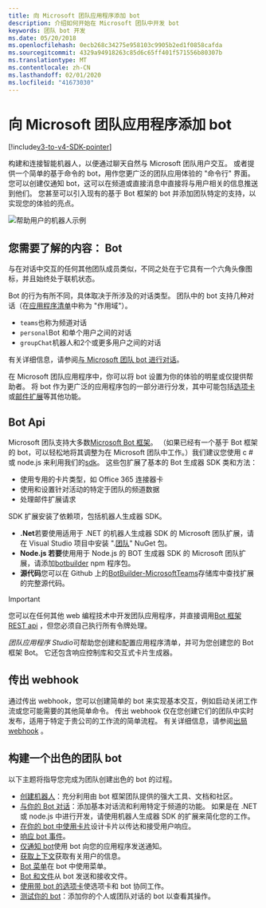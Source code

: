 ```yaml
---
title: 向 Microsoft 团队应用程序添加 bot
description: 介绍如何开始在 Microsoft 团队中开发 bot
keywords: 团队 bot 开发
ms.date: 05/20/2018
ms.openlocfilehash: 0ecb268c34275e958103c9905b2ed1f0858cafda
ms.sourcegitcommit: 4329a94918263c85d6c65ff401f571556b80307b
ms.translationtype: MT
ms.contentlocale: zh-CN
ms.lasthandoff: 02/01/2020
ms.locfileid: "41673030"
---
```

# <a name="add-bots-to-microsoft-teams-apps"></a>向 Microsoft 团队应用程序添加 bot

[!include[v3-to-v4-SDK-pointer](~/includes/v3-to-v4-pointer-bots.md)]

构建和连接智能机器人，以便通过聊天自然与 Microsoft 团队用户交互。 或者提供一个简单的基于命令的 bot，用作您更广泛的团队应用体验的 "命令行" 界面。 您可以创建仅通知 bot，这可以在频道或直接消息中直接将与用户相关的信息推送到他们。 您甚至可以引入现有的基于 Bot 框架的 bot 并添加团队特定的支持，以实现您的体验的亮点。

![帮助用户的机器人示例](~/assets/images/bot_example.png)

## <a name="what-you-need-to-know-bots"></a>您需要了解的内容： Bot

与在对话中交互的任何其他团队成员类似，不同之处在于它具有一个六角头像图标，并且始终处于联机状态。

Bot 的行为有所不同，具体取决于所涉及的对话类型。 团队中的 bot 支持几种对话（在[应用程序清单](~/resources/schema/manifest-schema.md)中称为 "作用域"）。

* `teams`也称为频道对话
* `personal`Bot 和单个用户之间的对话
* `groupChat`机器人和2个或更多用户之间的对话

有关详细信息，请参阅[与 Microsoft 团队 bot 进行对话](~/resources/bot-v3/bot-conversations/bots-conversations.md)。

在 Microsoft 团队应用程序中，你可以将 bot 设置为你的体验的明星或仅提供帮助者。 将 bot 作为更广泛的应用程序包的一部分进行分发，其中可能包括[选项卡](~/tabs/what-are-tabs.md)或[邮件扩展](~/messaging-extensions/what-are-messaging-extensions.md)等其他功能。

## <a name="bot-apis"></a>Bot Api

Microsoft 团队支持大多数[Microsoft Bot 框架](https://dev.botframework.com/)。 （如果已经有一个基于 Bot 框架的 bot，可以轻松地将其调整为在 Microsoft 团队中工作。）我们建议您使用 c # 或 node.js 来利用我们的[sdk](/microsoftteams/platform/#pivot=sdk-tools)。 这些包扩展了基本的 Bot 生成器 SDK 类和方法：

* 使用专用的卡片类型，如 Office 365 连接器卡
* 使用和设置针对活动的特定于团队的频道数据
* 处理邮件扩展请求

SDK 扩展安装了依赖项，包括机器人生成器 SDK。

* **.Net**若要使用适用于 .NET 的机器人生成器 SDK 的 Microsoft 团队扩展，请在 Visual Studio 项目中安装 ".[团队](https://www.nuget.org/packages/Microsoft.Bot.Connector.Teams)" NuGet 包。
* **Node.js 若要**使用用于 Node.js 的 BOT 生成器 SDK 的 Microsoft 团队扩展，请添加[botbuilder](https://www.npmjs.com/package/botbuilder-teams) npm 程序包。
* **源代码**您可以在 Github 上的[BotBuilder-MicrosoftTeams](https://github.com/OfficeDev/BotBuilder-MicrosoftTeams)存储库中查找扩展的完整源代码。

> [!IMPORTANT]
> 您可以在任何其他 web 编程技术中开发团队应用程序，并直接调用[Bot 框架 REST api](/bot-framework/rest-api/bot-framework-rest-overview) ，但您必须自己执行所有令牌处理。

*团队应用程序 Studio*可帮助您创建和配置应用程序清单，并可为您创建您的 Bot 框架 Bot。 它还包含响应控制库和交互式卡片生成器。

## <a name="outgoing-webhooks"></a>传出 webhook

通过传出 webhook，您可以创建简单的 bot 来实现基本交互，例如启动关闭工作流或您可能需要的其他简单命令。 传出 webhook 仅在您创建它们的团队中实时发布，适用于特定于贵公司的工作流的简单流程。 有关详细信息，请参阅[出局 webhook](~/webhooks-and-connectors/how-to/add-outgoing-webhook.md) 。

## <a name="build-a-great-teams-bot"></a>构建一个出色的团队 bot

以下主题将指导您完成为团队创建出色的 bot 的过程。

* [创建机器人](~/resources/bot-v3/bots-create.md)：充分利用由 bot 框架团队提供的强大工具、文档和社区。
* [与你的 Bot 对话](~/resources/bot-v3/bot-conversations/bots-conversations.md)：添加基本对话流和利用特定于频道的功能。 如果是在 .NET 或 node.js 中进行开发，请使用机器人生成器 SDK 的扩展来简化您的工作。
* [在你的 bot 中使用卡片](~/resources/bot-v3/bots-cards.md)设计卡片以传达和接受用户响应。
* [响应 bot 事件](~/resources/bot-v3/bots-notifications.md)。
* [仅通知 bot](~/resources/bot-v3/bots-notification-only.md)使用 bot 向您的应用程序发送通知。
* [获取上下文](~/resources/bot-v3/bots-context.md)获取有关用户的信息。
* [Bot 菜单](~/resources/bot-v3/bots-menus.md)在 bot 中使用菜单。
* [Bot 和文件](~/resources/bot-v3/bots-files.md)从 bot 发送和接收文件。
* [使用带 bot 的选项卡](~/resources/bot-v3/bots-with-tabs.md)使选项卡和 bot 协同工作。
* [测试你的 bot](~/resources/bot-v3/bots-test.md)：添加你的个人或团队对话的 bot 以查看其操作。
